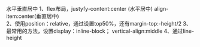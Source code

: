 水平垂直居中
1、flex布局，justyfy-content:center (水平居中) align-item:center(垂直居中)  
2、使用position：relative，通过设置top50%，还有margin-top:-height/2 
3、最常用的方法，设置display：inline-block； vertical-align:middle
4、通过line-height